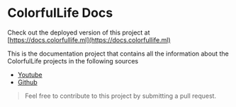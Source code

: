 # ColorfulLife Docs

Check out the deployed version of this project at [https://docs.colorfullife.ml](https://docs.colorfullife.ml)

This is the documentation project that contains all the information about the ColorfulLife projects in the following sources

- [Youtube](https://www.youtube.com/channel/UCwvJhJwr64cM7QUSg9nP4Bg)
- [Github](https://github.com/happyeric77)

> Feel free to contribute to this project by submitting a pull request.
